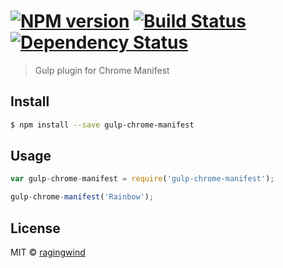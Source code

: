 #  [![NPM version][npm-image]][npm-url] [![Build Status][travis-image]][travis-url] [![Dependency Status][daviddm-url]][daviddm-image]

> Gulp plugin for Chrome Manifest


## Install

```sh
$ npm install --save gulp-chrome-manifest
```


## Usage

```js
var gulp-chrome-manifest = require('gulp-chrome-manifest');

gulp-chrome-manifest('Rainbow');
```


## License

MIT © [ragingwind](http://ragingwind.me)


[npm-url]: https://npmjs.org/package/gulp-chrome-manifest
[npm-image]: https://badge.fury.io/js/gulp-chrome-manifest.svg
[travis-url]: https://travis-ci.org/ragingwind/gulp-chrome-manifest
[travis-image]: https://travis-ci.org/ragingwind/gulp-chrome-manifest.svg?branch=master
[daviddm-url]: https://david-dm.org/ragingwind/gulp-chrome-manifest.svg?theme=shields.io
[daviddm-image]: https://david-dm.org/ragingwind/gulp-chrome-manifest
